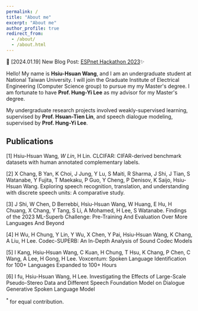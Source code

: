 ```yaml
---
permalink: /
title: "About me"
excerpt: "About me"
author_profile: true
redirect_from: 
  - /about/
  - /about.html
---
```


🚀 [2024.01.19] New Blog Post: [ESPnet Hackathon 2023](/posts/2024/01/blog-post-1/)✨

Hello! My name is **Hsiu-Hsuan Wang**, and I am an undergraduate student at National Taiwan University. I will join the Graduate Institute of Electrical Engineering (Computer Science group) to pursue my  my Master's degree. I am fortunate to have **Prof. Hung-Yi Lee** as my advisor for my Master's degree.

My undergraduate research projects involved weakly-supervised learning, supervised by **Prof. Hsuan-Tien Lin**, and speech dialogue modeling, supervised by **Prof. Hung-Yi Lee**.

Publications
---
[1] Hsiu-Hsuan Wang<sup>*</sup>, W Lin<sup>*</sup>, H Lin. CLCIFAR: CIFAR-derived benchmark datasets with human annotated complementary labels.

[2] X Chang, B Yan, K Choi, J Jung, Y Lu, S Maiti, R Sharma, J Shi, J Tian, S Watanabe, Y Fujita, T Maekaku, P Guo, Y Cheng, P Denisov, K Saijo, Hsiu-Hsuan Wang. Exploring speech recognition, translation, and understanding with discrete speech units: A comparative study.

[3] J Shi, W Chen, D Berrebbi, Hsiu-Hsuan Wang, W Huang, E Hu, H Chuang, X Chang, Y Tang, S Li, A Mohamed, H Lee, S Watanabe. Findings of the 2023 ML-Superb Challenge: Pre-Training And Evaluation Over More Languages And Beyond

[4] H Wu, H Chung, Y Lin, Y Wu, X Chen, Y Pai, Hsiu-Hsuan Wang, K Chang, A Liu, H Lee. Codec-SUPERB: An In-Depth Analysis of Sound Codec Models

[5] I Kang, Hsiu-Hsuan Wang, C Kuan, H Chung, T Hsu, K Chang, P Chen, C Wang, A Lee, H Gong, H Lee. Voxcentum: Spoken Language Identification for 100+ Languages Expanded to 100+ Hours

[6] I fu, Hsiu-Hsuan Wang, H Lee. Investigating the Effects of Large-Scale Pseudo-Stereo Data and Different Speech Foundation Model on Dialogue Generative Spoken Language Model

<sup>*</sup> for equal contribution.